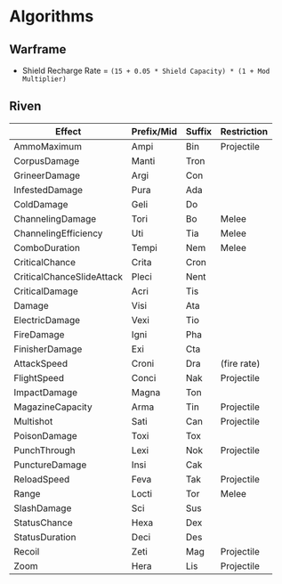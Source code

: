# Algorithms

## Warframe

- Shield Recharge Rate = `(15 + 0.05 * Shield Capacity) * (1 + Mod Multiplier)`

## Riven

| Effect                    | Prefix/Mid | Suffix | Restriction |
| ------------------------- | ---------- | ------ | ----------- |
| AmmoMaximum               | Ampi       | Bin    | Projectile  |
| CorpusDamage              | Manti      | Tron   |             |
| GrineerDamage             | Argi       | Con    |             |
| InfestedDamage            | Pura       | Ada    |             |
| ColdDamage                | Geli       | Do     |             |
| ChannelingDamage          | Tori       | Bo     | Melee       |
| ChannelingEfficiency      | Uti        | Tia    | Melee       |
| ComboDuration             | Tempi      | Nem    | Melee       |
| CriticalChance            | Crita      | Cron   |             |
| CriticalChanceSlideAttack | Pleci      | Nent   |             |
| CriticalDamage            | Acri       | Tis    |             |
| Damage                    | Visi       | Ata    |             |
| ElectricDamage            | Vexi       | Tio    |             |
| FireDamage                | Igni       | Pha    |             |
| FinisherDamage            | Exi        | Cta    |             |
| AttackSpeed               | Croni      | Dra    | (fire rate) |
| FlightSpeed               | Conci      | Nak    | Projectile  |
| ImpactDamage              | Magna      | Ton    |             |
| MagazineCapacity          | Arma       | Tin    | Projectile  |
| Multishot                 | Sati       | Can    | Projectile  |
| PoisonDamage              | Toxi       | Tox    |             |
| PunchThrough              | Lexi       | Nok    | Projectile  |
| PunctureDamage            | Insi       | Cak    |
| ReloadSpeed               | Feva       | Tak    | Projectile  |
| Range                     | Locti      | Tor    | Melee       |
| SlashDamage               | Sci        | Sus    |             |
| StatusChance              | Hexa       | Dex    |             |
| StatusDuration            | Deci       | Des    |             |
| Recoil                    | Zeti       | Mag    | Projectile  |
| Zoom                      | Hera       | Lis    | Projectile  |
